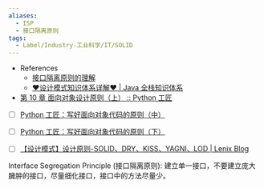 ```yaml
---
aliases:
  - ISP
  - 接口隔离原则
tags:
  - Label/Industry-工业科学/IT/SOLID
---
```


- References
    - [接口隔离原则的理解](https://www.edony.ink/go-isp/)
    - [♥设计模式知识体系详解♥ | Java 全栈知识体系](https://www.pdai.tech/md/dev-spec/pattern/1_overview.html)
- [第 10 章 面向对象设计原则（上） :: Python 工匠](https://www.zlovezl.cn/book/ch10_solid_p1.html)

- [ ] [Python 工匠：写好面向对象代码的原则（中）](https://github.com/piglei/one-python-craftsman/blob/master/zh_CN/13-write-solid-python-codes-part-2.md)

- [ ] [Python 工匠：写好面向对象代码的原则（下）](https://github.com/piglei/one-python-craftsman/blob/master/zh_CN/14-write-solid-python-codes-part-3.md)

- [ ] [【设计模式】设计原则-SOLID、DRY、KISS、YAGNI、LOD | Lenix Blog](https://blog.p2hp.com/archives/7956)

Interface Segregation Principle (接口隔离原则): 建立单一接口，不要建立庞大臃肿的接口，尽量细化接口，接口中的方法尽量少。
